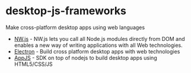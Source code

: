 # desktop-js-frameworks
Make cross-platform desktop apps using web languages

* [NW.js](http://nwjs.io) - NW.js lets you call all Node.js modules directly from DOM and enables a new way of writing applications with all Web technologies.
* [Electron](http://electron.atom.io/) - Build cross platform desktop apps with web technologies
* [AppJS](https://github.com/appjs/appjs) - SDK on top of nodejs to build desktop apps using HTML5/CSS/JS
